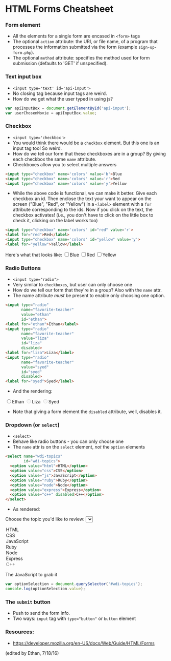 # HTML Forms Cheatsheet

### Form element
- All the elements for a single form are encased in `<form>` tags
- The optional `action` attribute: the URI, or file name, of a program that processes the information submitted via the form (example `sign-up-form.php`).
- The optional `method` attribute: specifies the method used for form submission (defaults to 'GET' if unspecified).

### Text input box
- `<input type='text' id='api-input'>`
- No closing tag because input tags are weird.
- How do we get what the user typed in using js?
``` js
var apiInputBox = document.getElementById('api-input');
var userChosenMovie = apiInputBox.value;
```

### Checkbox
- `<input type='checkbox'>`
- You would think there would be a `checkbox` element. But this one is an input tag too! So weird.
- How do we tell our form that these checkboxes are in a group? By giving each checkbox the same `name` attribute.
- Checkboxes allow you to select multiple answers

```html
<input type="checkbox" name='colors' value='b'>Blue
<input type="checkbox" name='colors' value='r'>Red
<input type="checkbox" name='colors' value='y'>Yellow
```

- While the above code is functional, we can make it better. Give each checkbox an id. Then enclose the text your want to appear on the screen ("Blue", "Red", or "Yellow") in a `<label>` element with a `for` attribute corresponding to the ids. Now if you click on the text, the checkbox activates! (i.e., you don't have to click on the little box to check it, clicking on the label works too)

```html
<input type="checkbox" name='colors' id="red" value='r'>
<label for="red">Red</label>
<input type="checkbox" name='colors' id="yellow" value='y'>
<label for="yellow">Yellow</label>
```

Here's what that looks like:
<input type="checkbox" name='colors' id="blue" value='b'><label for="blue">Blue</label>
<input type="checkbox" name='colors' id="red" value='r'><label for="red">Red</label>
<input type="checkbox" name='colors' id="yellow" value='y'><label for="yellow">Yellow</label>

### Radio Buttons
- `<input type="radio">`
- Very similar to `checkboxes`, but user can only choose one
- How do we tell our form that they're in a group? Also with the `name` attr.
- The name attribute *must* be present to enable only choosing one option.

```html
<input type="radio"
       name="favorite-teacher"
       value="ethan"
       id="ethan">
<label for="ethan">Ethan</label>
<input type="radio"
       name="favorite-teacher"
       value="liza"
       id="liza"
       disabled>
<label for="liza">Liza</label>
<input type="radio"
       name="favorite-teacher"
       value="syed"
       id="syed"
       disabled>
<label for="syed">Syed</label>
```

- And the rendering:

<input type="radio"
       name="favorite-teacher"
       value="ethan"
       id="ethan"><label for="ethan">Ethan</label>
<input type="radio"
       name="favorite-teacher"
       value="liza"
       id="liza"
       disabled><label for="liza">Liza</label>
<input type="radio"
       name="favorite-teacher"
       value="syed"
       id="syed"
       disabled><label for="syed">Syed</label>
- Note that giving a form element the `disabled` attribute, well, disables it.

### Dropdown (or `select`)
- `<select>`
- Behave like radio buttons - you can only choose one
- The `name` attr is on the `select` element, *not* the `option` elements
```html
<select name="wdi-topics"
        id="wdi-topics">
  <option value="html">HTML</option>
  <option value="css">CSS</option>
  <option value="js">JavaScript</option>
  <option value="ruby">Ruby</option>
  <option value="node">Node</option>
  <option value="express">Express</option>
  <option value="c++" disabled>C++</option>
</select>
```

- As rendered:

<label for='wdi-topics'>Choose the topic you'd like to review: </label><select name="wdi-topics"
        id="wdi-topics">
  <option value="html">HTML</option>
  <option value="css">CSS</option>
  <option value="js">JavaScript</option>
  <option value="ruby">Ruby</option>
  <option value="node">Node</option>
  <option value="express">Express</option>
  <option value="c++" disabled>C++</option>
</select>

The JavaScript to grab it
```js
var optionSelection = document.querySelector('#wdi-topics');
console.log(optionSelection.value);
```

<script>

var optionSelection = document.querySelector('#wdi-topics');
optionSelection.value;

</script>

### The `submit` button
- Push to send the form info.
- Two ways: `input` tag with `type="button"` or `button` element

### Resources:
- https://developer.mozilla.org/en-US/docs/Web/Guide/HTML/Forms

(edited by Ethan, 7/18/16)

